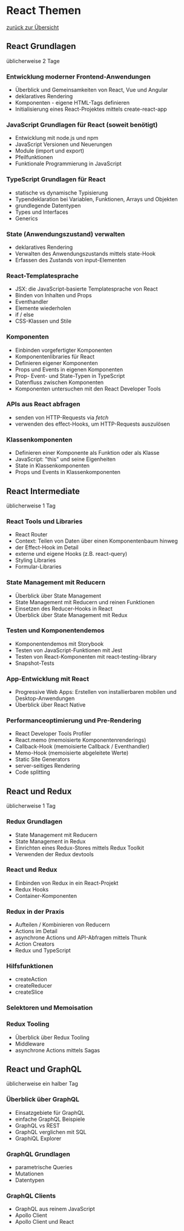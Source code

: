 # React Themen

[zurück zur Übersicht](index.html)

## React Grundlagen

üblicherweise 2 Tage

### Entwicklung moderner Frontend-Anwendungen

- Überblick und Gemeinsamkeiten von React, Vue und Angular
- deklaratives Rendering
- Komponenten - eigene HTML-Tags definieren
- Initialisierung eines React-Projektes mittels create-react-app

### JavaScript Grundlagen für React (soweit benötigt)

- Entwicklung mit node.js und npm
- JavaScript Versionen und Neuerungen
- Module (import und export)
- Pfeilfunktionen
- Funktionale Programmierung in JavaScript

### TypeScript Grundlagen für React

- statische vs dynamische Typisierung
- Typendeklaration bei Variablen, Funktionen, Arrays und Objekten
- grundlegende Datentypen
- Types und Interfaces
- Generics

### State (Anwendungszustand) verwalten

- deklaratives Rendering
- Verwalten des Anwendungszustands mittels state-Hook
- Erfassen des Zustands von input-Elementen

### React-Templatesprache

- JSX: die JavaScript-basierte Templatesprache von React
- Binden von Inhalten und Props
- Eventhandler
- Elemente wiederholen
- if / else
- CSS-Klassen und Stile

### Komponenten

- Einbinden vorgefertigter Komponenten
- Komponentenlibraries für React
- Definieren eigener Komponenten
- Props und Events in eigenen Komponenten
- Prop- Event- und State-Typen in TypeScript
- Datenfluss zwischen Komponenten
- Komponenten untersuchen mit den React Developer Tools

### APIs aus React abfragen

- senden von HTTP-Requests via _fetch_
- verwenden des effect-Hooks, um HTTP-Requests auszulösen

### Klassenkomponenten

- Definieren einer Komponente als Funktion oder als Klasse
- JavaScript: "this" und seine Eigenheiten
- State in Klassenkomponenten
- Props und Events in Klassenkomponenten

## React Intermediate

üblicherweise 1 Tag

### React Tools und Libraries

- React Router
- Context: Teilen von Daten über einen Komponentenbaum hinweg
- der Effect-Hook im Detail
- externe und eigene Hooks (z.B. react-query)
- Styling Libraries
- Formular-Libraries

### State Management mit Reducern

- Überblick über State Management
- State Management mit Reducern und reinen Funktionen
- Einsetzen des Reducer-Hooks in React
- Überblick über State Management mit Redux

### Testen und Komponentendemos

- Komponentendemos mit Storybook
- Testen von JavaScript-Funktionen mit Jest
- Testen von React-Komponenten mit react-testing-library
- Snapshot-Tests

### App-Entwicklung mit React

- Progressive Web Apps: Erstellen von installierbaren mobilen und Desktop-Anwendungen
- Überblick über React Native

### Performanceoptimierung und Pre-Rendering

- React Developer Tools Profiler
- React.memo (memoisierte Komponentenrenderings)
- Callback-Hook (memoisierte Callback / Eventhandler)
- Memo-Hook (memoisierte abgeleitete Werte)
- Static Site Generators
- server-seitiges Rendering
- Code splitting

## React und Redux

üblicherweise 1 Tag

### Redux Grundlagen

- State Management mit Reducern
- State Management in Redux
- Einrichten eines Redux-Stores mittels Redux Toolkit
- Verwenden der Redux devtools

### React und Redux

- Einbinden von Redux in ein React-Projekt
- Redux Hooks
- Container-Komponenten

### Redux in der Praxis

- Aufteilen / Kombinieren von Reducern
- Actions im Detail
- asynchrone Actions und API-Abfragen mittels Thunk
- Action Creators
- Redux und TypeScript

### Hilfsfunktionen

- createAction
- createReducer
- createSlice

### Selektoren und Memoisation

### Redux Tooling

- Überblick über Redux Tooling
- Middleware
- asynchrone Actions mittels Sagas

## React und GraphQL

üblicherweise ein halber Tag

### Überblick über GraphQL

- Einsatzgebiete für GraphQL
- einfache GraphQL Beispiele
- GraphQL vs REST
- GraphQL verglichen mit SQL
- GraphiQL Explorer

### GraphQL Grundlagen

- parametrische Queries
- Mutationen
- Datentypen

### GraphQL Clients

- GraphQL aus reinem JavaScript
- Apollo Client
- Apollo Client und React
